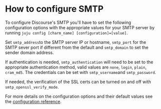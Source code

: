 # How to configure SMTP

To configure Discourse's SMTP you'll have to set the following configuration options with the appropriate values for your SMTP server by running `juju config [charm_name] [configuration]=[value]`.

Set `smtp_address`to the SMTP server IP or hostname, `smtp_port` for the SMTP sever port if different from the default and `smtp_domain` to set the sender domain address.

If authentication is needed, `smtp_authentication` will need to be set to the appropriate authentication method, valid values are `none`, `login`, `plain`, `cram_md5`. The credentials can be set with `smtp_username`and `smtp_password`.

If needed, the verification of the SSL certs can be turned on and off with `smtp_openssl_verify_mode`.

For more details on the configuration options and their default values see the [configuration reference](https://charmhub.io/discourse-k8s/configure).
